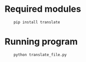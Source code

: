 
# Required modules
```
    pip install translate
```

# Running program
```
    python translate_file.py
```